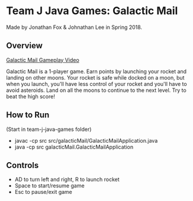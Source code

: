 # Team J Java Games: Galactic Mail
Made by Jonathan Fox & Johnathan Lee in Spring 2018.

## Overview
[Galactic Mail Gameplay Video](https://youtu.be/uIgtczAg4bg)

Galactic Mail is a 1-player game. Earn points by launching your rocket and landing on other moons. Your rocket is safe while docked on a moon, but when you launch, you'll have less control of your rocket and you'll have to avoid asteroids. Land on all the moons to continue to the next level. Try to beat the high score!

## How to Run
(Start in team-j-java-games folder)
- javac -cp src src/galacticMail/GalacticMailApplication.java
- java -cp src galacticMail.GalacticMailApplication

## Controls
- AD to turn left and right, R to launch rocket
- Space to start/resume game
- Esc to pause/exit game
